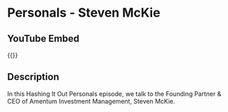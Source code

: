 # Personals -  Steven McKie




## YouTube Embed
{{<youtube pe5ac3aCgdM>}}

## Description
In this Hashing It Out Personals episode, we talk to the Founding Partner & CEO of Amentum Investment Management, Steven McKie.
